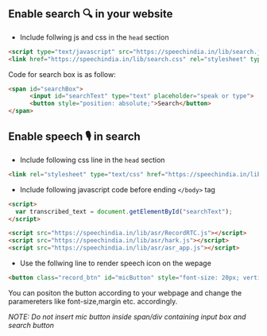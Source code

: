 ## Enable search 🔍 in your website

- Include follwing js and css in the `head` section

```html
<script type="text/javascript" src="https://speechindia.in/lib/search.js"></script>
<link href="https://speechindia.in/lib/search.css" rel="stylesheet" type="text/css">
```



Code for search box is as follow:
```html
<span id="searchBox">
      <input id="searchText" type="text" placeholder="speak or type">
      <button style="position: absolute;">Search</button>
</span>
```

## Enable speech 🎙 in search
- Include following css line in the `head` section
``` html
<link rel="stylesheet" type="text/css" href="https://speechindia.in/lib/asr/mic.css">
```
- Include following javascript code before  ending `</body>` tag
``` html
<script>
  var transcribed_text = document.getElementById("searchText");
</script>

<script src="https://speechindia.in/lib/asr/RecordRTC.js"></script>
<script src="https://speechindia.in/lib/asr/hark.js"></script>
<script src="https://speechindia.in/lib/asr/asr_app.js"></script>
```
- Use the follwing line to render speech icon on the wepage
``` html
<button class="record_btn" id="micButton" style="font-size: 20px; vertical-align: top; margin-right: -70%; z-index: 1;  position: relative;"></button>
```
You can positon the button according to your webpage and change the paramereters like font-size,margin etc. accordingly.

_NOTE: Do not insert mic button inside span/div containing input box and search button_
